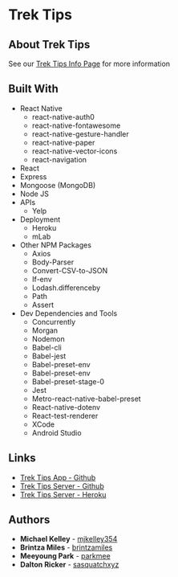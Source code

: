 # Trek Tips

## About Trek Tips
See our [Trek Tips Info Page](https://trek-tips-info.herokuapp.com/) for more information

## Built With

* React Native
  * react-native-auth0
  * react-native-fontawesome
  * react-native-gesture-handler
  * react-native-paper
  * react-native-vector-icons
  * react-navigation
* React
* Express
* Mongoose (MongoDB)
* Node JS
* APIs
  * Yelp
* Deployment
  * Heroku
  * mLab
* Other NPM Packages
  * Axios
  * Body-Parser
  * Convert-CSV-to-JSON
  * If-env
  * Lodash.differenceby
  * Path
  * Assert
* Dev Dependencies and Tools
  * Concurrently
  * Morgan
  * Nodemon
  * Babel-cli
  * Babel-jest
  * Babel-preset-env
  * Babel-preset-env
  * Babel-preset-stage-0
  * Jest
  * Metro-react-native-babel-preset
  * React-native-dotenv
  * React-test-renderer
  * XCode
  * Android Studio

## Links

* [Trek Tips App - Github](https://github.com/parkmee/trek-tips) 
* [Trek Tips Server - Github](https://github.com/parkmee/trek-tips-server)
* [Trek Tips Server - Heroku](http://trek-tips.herokuapp.com/)

## Authors

* **Michael Kelley** - [mjkelley354](https://github.com/mjkelley354)
* **Brintza Miles** - [brintzamiles](https://github.com/brintzamiles)
* **Meeyoung Park** - [parkmee](https://github.com/parkmee)
* **Dalton Ricker** - [sasquatchxyz](https://github.com/SasquatchXYZ)


